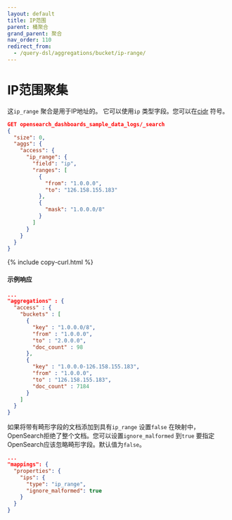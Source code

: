 ```yaml
---
layout: default
title: IP范围
parent: 桶聚合
grand_parent: 聚合
nav_order: 110
redirect_from:
  - /query-dsl/aggregations/bucket/ip-range/
---
```


# IP范围聚集

这`ip_range` 聚合是用于IP地址的。
它可以使用`ip` 类型字段。您可以在[cidr](https://en.wikipedia.org/wiki/Classless_Inter-Domain_Routing) 符号。

```json
GET opensearch_dashboards_sample_data_logs/_search
{
  "size": 0,
  "aggs": {
    "access": {
      "ip_range": {
        "field": "ip",
        "ranges": [
          {
            "from": "1.0.0.0",
            "to": "126.158.155.183"
          },
          {
            "mask": "1.0.0.0/8"
          }
        ]
      }
    }
  }
}
```
{% include copy-curl.html %}

#### 示例响应

```json
...
"aggregations" : {
  "access" : {
    "buckets" : [
      {
        "key" : "1.0.0.0/8",
        "from" : "1.0.0.0",
        "to" : "2.0.0.0",
        "doc_count" : 98
      },
      {
        "key" : "1.0.0.0-126.158.155.183",
        "from" : "1.0.0.0",
        "to" : "126.158.155.183",
        "doc_count" : 7184
      }
    ]
  }
}
```

如果将带有畸形字段的文档添加到具有`ip_range` 设置`false` 在映射中，OpenSearch拒绝了整个文档。您可以设置`ignore_malformed` 到`true` 要指定OpenSearch应该忽略畸形字段。默认值为`false`。

```json
...
"mappings": {
  "properties": {
    "ips": {
      "type": "ip_range",
      "ignore_malformed": true
    }
  }
}
```
